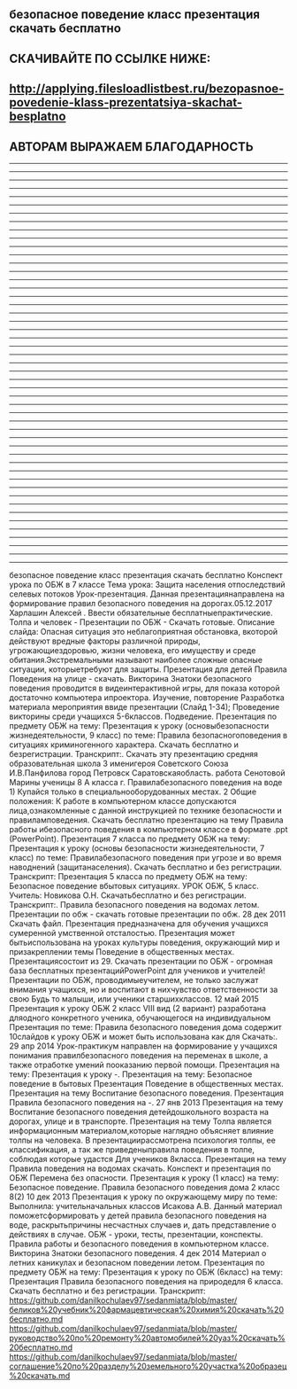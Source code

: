 безопасное поведение класс презентация скачать бесплатно
--------------------------------------------------
СКАЧИВАЙТЕ ПО ССЫЛКЕ НИЖЕ:
--------------------------------------------------
http://applying.filesloadlistbest.ru/bezopasnoe-povedenie-klass-prezentatsiya-skachat-besplatno
--------------------------------------------------
АВТОРАМ ВЫРАЖАЕМ БЛАГОДАРНОСТЬ
--------------------------------------------------
--------------------------------------------------
--------------------------------------------------
--------------------------------------------------
--------------------------------------------------
--------------------------------------------------
--------------------------------------------------
--------------------------------------------------
--------------------------------------------------
--------------------------------------------------
--------------------------------------------------
--------------------------------------------------
--------------------------------------------------
--------------------------------------------------
--------------------------------------------------
--------------------------------------------------
--------------------------------------------------
--------------------------------------------------
--------------------------------------------------
--------------------------------------------------
--------------------------------------------------
--------------------------------------------------
--------------------------------------------------
--------------------------------------------------
--------------------------------------------------
--------------------------------------------------
--------------------------------------------------
--------------------------------------------------
--------------------------------------------------
--------------------------------------------------
--------------------------------------------------
--------------------------------------------------
--------------------------------------------------
--------------------------------------------------
--------------------------------------------------
--------------------------------------------------
--------------------------------------------------
--------------------------------------------------
--------------------------------------------------
--------------------------------------------------
--------------------------------------------------
--------------------------------------------------
--------------------------------------------------
--------------------------------------------------
--------------------------------------------------
--------------------------------------------------
--------------------------------------------------
--------------------------------------------------
--------------------------------------------------
--------------------------------------------------
безопасное поведение класс презентация скачать бесплатно Конспект урока по ОБЖ в 7 классе Тема урока: Защита населения отпоследствий селевых потоков  Урок-презентация. Данная презентациянаправлена на формирование правил безопасного поведения на дорогах.05.12.2017 Харлашин Алексей . Ввести обязательные бесплатныепрактические. Толпа и человек - Презентации по ОБЖ - Скачать готовые. Описание слайда: Опасная ситуация  это неблагоприятная обстановка, вкоторой действуют вредные факторы различной природы, угрожающиездоровью, жизни человека, его имуществу и среде обитания.Экстремальными называют наиболее сложные опасные ситуации, которыетребуют для защиты. Презентация для детей Правила Поведения на улице - скачать. Викторина Знатоки безопасного поведения проводится в видеинтерактивной игры, для показа которой достаточно компьютера ипроектора. Изучение, повторение  Разработка материала мероприятия ввиде презентации (Слайд 1-34); Проведение викторины среди учащихся 5-6классов. Подведение. Презентация по предмету ОБЖ на тему: Презентация к уроку (основыбезопасности жизнедеятельности, 9 класс) по теме: Правила безопасногоповедения в ситуациях криминогенного характера. Скачать бесплатно и безрегистрации.  Транскрипт:. Скачать эту презентацию  средняя образовательная школа 3 именигероя Советского Союза И.В.Панфилова город Петровск Саратовскаяобласть. работа Сенотовой Марины ученицы 8 А класса г.  Правилабезопасного поведения на воде 1) Купайся только в специальнооборудованных местах. 2 Общие положения: К работе в компьютерном классе допускаются лица,ознакомленные с данной инструкцией по технике безопасности и правиламповедения.  Скачать бесплатно презентацию на тему Правила работы ибезопасного поведения в компьютерном классе в формате .ppt (PowerPoint). Презентация 7 класса по предмету ОБЖ на тему: Презентация к уроку (основы безопасности жизнедеятельности, 7 класс) по теме: Правилабезопасного поведения при угрозе и во время наводнений (защитанаселения). Скачать бесплатно и без регистрации.  Транскрипт:
Презентация 5 класса по предмету ОБЖ на тему: Безопасное поведение вбытовых ситуациях. УРОК ОБЖ, 5 класс. Учитель: Новикова О.Н. Скачатьбесплатно и без регистрации.  Транскрипт:. Правила безопасного поведения на водомах летом. Презентации по обж - скачать готовые презентации по обж. 28 дек 2011  Скачать файл. Презентация предназначена для обучения учащихся сумеренной умственной отсталостью. Презентация может бытьиспользована на уроках культуры поведения, окружающий мир и призакреплении темы Поведение в общественных местах. Презентациясостоит из 29. Скачать презентации по ОБЖ - огромная база бесплатных презентацийPowerPoint для учеников и учителей!  Презентации по ОБЖ, проводимыеучителем, не только заслужат внимания учащихся, но и воспитают в нихчувство ответственности за свою  Будь то малыши, или ученики старшихклассов. 12 май 2015  Презентация к уроку ОБЖ 2 класс VIII вид (2 вариант) разработана дляодного конкретного ученика, обучающегося на индивидуальном Презентация по теме: Правила безопасного поведения дома содержит 10слайдов к уроку ОБЖ и может быть использована как для  Скачать:. 29 апр 2014  Урок-практикум направлен на формирование у учащихся понимания правилбезопасного поведения на переменах в школе, а также отработке умений пооказанию первой помощи. Презентация на тему: Презентация к уроку  -. Презентация на тему: Безопасное поведение в бытовых
Презентация Поведение в общественных местах. Презентация на тему Воспитание безопасного поведения. Презентация Правила безопасного поведения на  -. 27 янв 2013  Презентация на тему Воспитание безопасного поведения детейдошкольного возраста на дорогах, улице и в транспорте. Презентация на тему Толпа является информационным материалом,которые наглядно объясняет влияние толпы на человека.  В презентациирассмотрена психология толпы, ее классификация, а так же приведеныправила поведения в толпе, соблюдая которые удастся  Для учеников 8класса. Презентация на тему Правила поведения на водомах скачать. Конспект и презентация по ОБЖ Перемена без опасности. Презентация к уроку (1 класс) на тему: Безопасное поведение. Правила безопасного поведения дома 2 класс 8(2)
10 дек 2013  Презентация к уроку по окружающему миру по теме:  Выполнила: учительначальных классов Исакова А.В.  Данный материал поможетсформировать у детей правила безопасного поведения на воде, раскрытьпричины несчастных случаев и, дать представление о действиях в случае. ОБЖ - уроки, тесты, презентации, конспекты. Правила работы и безопасного поведения в компьютерном классе. Викторина Знатоки безопасного поведения. 4 дек 2014  Материал о летних каникулах и безопасном поведении летом. Презентация по предмету ОБЖ на тему: Презентация к уроку по ОБЖ (6класс) на тему: Презентация Правила безопасного поведения на природедля 6 класса. Скачать бесплатно и без регистрации.  Транскрипт:
https://github.com/danilkochulaev97/sedanmiata/blob/master/беликов%20учебник%20фармацевтическая%20химия%20скачать%20бесплатно.md
https://github.com/danilkochulaev97/sedanmiata/blob/master/руководство%20по%20ремонту%20автомобилей%20уаз%20скачать%20бесплатно.md
https://github.com/danilkochulaev97/sedanmiata/blob/master/соглашение%20по%20разделу%20земельного%20участка%20образец%20скачать.md